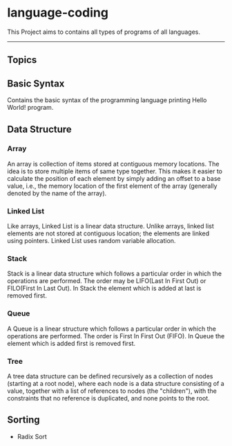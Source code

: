 # language-coding
This Project aims to contains all types of programs of all languages.

---
## Topics
## Basic Syntax
Contains the basic syntax of the programming language printing Hello World! program.

## Data Structure
### Array
An array is collection of items stored at contiguous memory locations. The idea is to store multiple items of same type together. This makes it easier to calculate the position of each element by simply adding an offset to a base value, i.e., the memory location of the first element of the array (generally denoted by the name of the array).

### Linked List
Like arrays, Linked List is a linear data structure. Unlike arrays, linked list elements are not stored at contiguous location; the elements are linked using pointers. Linked List uses random variable allocation.

### Stack
Stack is a linear data structure which follows a particular order in which the operations are performed. The order may be LIFO(Last In First Out) or FILO(First In Last Out). In Stack the element which is added at last is removed first.

### Queue
A Queue is a linear structure which follows a particular order in which the operations are performed. The order is First In First Out (FIFO). In Queue the element which is added first is removed first.

### Tree
A tree data structure can be defined recursively as a collection of nodes (starting at a root node), where each node is a data structure consisting of a value, together with a list of references to nodes (the "children"), with the constraints that no reference is duplicated, and none points to the root.

## Sorting
- Radix Sort